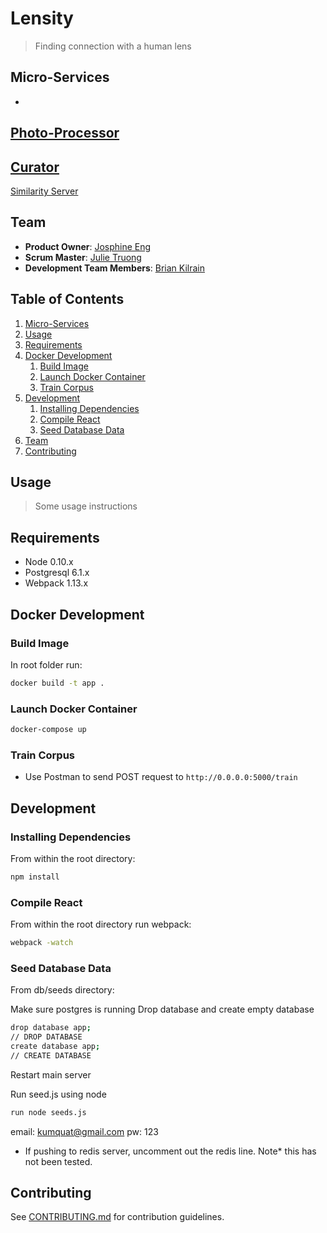 # Lensity

> Finding connection with a human lens

## Micro-Services
  - 
[Photo-Processor](https://github.com/preposterous-kumquat/photoProcessing)
  - 
[Curator](https://github.com/preposterous-kumquat/curator)
  - 
[Similarity Server](https://github.com/preposterous-kumquat/similarityServer)


## Team

  - __Product Owner__: [Josphine Eng](https://github.com/ChirpingMermaid)
  - __Scrum Master__: [Julie Truong](https://github.com/Truong-Julie)
  - __Development Team Members__: [Brian Kilrain](https://github.com/bkilrain)

## Table of Contents
1. [Micro-Services](#micro-services)
1. [Usage](#usage)
1. [Requirements](#requirements)
1. [Docker Development](#docker-development)
    1. [Build Image](#build-image)
    1. [Launch Docker Container](#launch-docker-container)
    1. [Train Corpus](#train-corpus)
1. [Development](#development)
    1. [Installing Dependencies](#installing-dependencies)
    1. [Compile React](#compile-react)
    1. [Seed Database Data](#seed-database-data)
1. [Team](#team)
1. [Contributing](#contributing)


## Usage

> Some usage instructions

## Requirements

- Node 0.10.x
- Postgresql 6.1.x
- Webpack 1.13.x

## Docker Development

### Build Image

In root folder run:
```sh
docker build -t app .
```
### Launch Docker Container
```sh
docker-compose up
```
### Train Corpus 
- Use Postman to send POST request to
``` http://0.0.0.0:5000/train ```


## Development

### Installing Dependencies

From within the root directory:

```sh
npm install
```
### Compile React

From within the root directory run webpack:

```sh
webpack -watch
```

### Seed Database Data

From db/seeds directory:

Make sure postgres is running
Drop database and create empty database

```sh
drop database app;
// DROP DATABASE
create database app;
// CREATE DATABASE
```
Restart main server

Run seed.js using node
```sh
run node seeds.js
```

email: kumquat@gmail.com
pw: 123
* If pushing to redis server, uncomment out the redis line. Note* this has not been tested.


## Contributing

See [CONTRIBUTING.md](CONTRIBUTING.md) for contribution guidelines.
